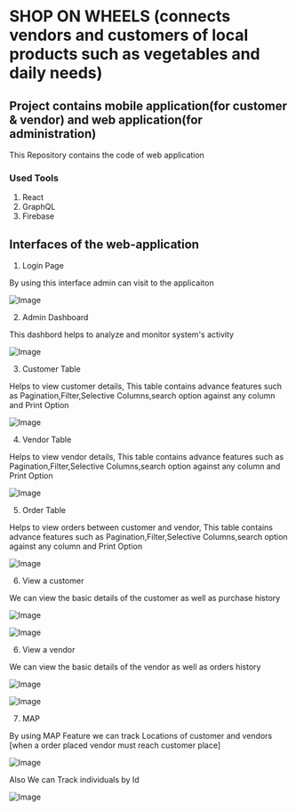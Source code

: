 # SHOP ON WHEELS (connects vendors and customers of local products such as vegetables and daily needs)

## Project contains mobile application(for customer & vendor) and web application(for administration)

This Repository contains the code of web application

### Used Tools

1. React
2. GraphQL
3. Firebase


## Interfaces of the web-application

1. Login Page

By using this interface admin can visit to the applicaiton

![Image](https://github.com/Pirathees-180475H/Shop-on-wheels-admin-website-sem5-/blob/72d28dafe24bd1e03cef2ea69447af5acda0cc80/UI/Login.png)

2. Admin Dashboard

This dashbord helps to analyze and monitor system's activity

![Image](https://github.com/Pirathees-180475H/Shop-on-wheels-admin-website-sem5-/blob/72d28dafe24bd1e03cef2ea69447af5acda0cc80/UI/AdminD.png)

3. Customer Table

Helps to view customer details, This table contains advance features such as Pagination,Filter,Selective Columns,search option against any column and Print Option

![Image](https://github.com/Pirathees-180475H/Shop-on-wheels-admin-website-sem5-/blob/72d28dafe24bd1e03cef2ea69447af5acda0cc80/UI/allCustomers.png)


4. Vendor Table

Helps to view vendor details, This table contains advance features such as Pagination,Filter,Selective Columns,search option against any column and Print Option

![Image](https://github.com/Pirathees-180475H/Shop-on-wheels-admin-website-sem5-/blob/72d28dafe24bd1e03cef2ea69447af5acda0cc80/UI/allVendors.png)



5. Order Table

Helps to view orders between customer and vendor, This table contains advance features such as Pagination,Filter,Selective Columns,search option against any column and Print Option

![Image](https://github.com/Pirathees-180475H/Shop-on-wheels-admin-website-sem5-/blob/72d28dafe24bd1e03cef2ea69447af5acda0cc80/UI/allOrders.png)

6. View a customer

We can view the basic details of the customer as well as purchase history

![Image](https://github.com/Pirathees-180475H/Shop-on-wheels-admin-website-sem5-/blob/72d28dafe24bd1e03cef2ea69447af5acda0cc80/UI/viewCustomer.png)

![Image](https://github.com/Pirathees-180475H/Shop-on-wheels-admin-website-sem5-/blob/72d28dafe24bd1e03cef2ea69447af5acda0cc80/UI/customerReport.png)

6. View a vendor

We can view the basic details of the vendor as well as orders history

![Image](https://github.com/Pirathees-180475H/Shop-on-wheels-admin-website-sem5-/blob/72d28dafe24bd1e03cef2ea69447af5acda0cc80/UI/vendorDetails.png)

![Image](https://github.com/Pirathees-180475H/Shop-on-wheels-admin-website-sem5-/blob/72d28dafe24bd1e03cef2ea69447af5acda0cc80/UI/vendorReport.png)


7. MAP

By using MAP Feature we can track Locations of customer and vendors [when a order placed vendor must reach customer place]

![Image](https://github.com/Pirathees-180475H/Shop-on-wheels-admin-website-sem5-/blob/72d28dafe24bd1e03cef2ea69447af5acda0cc80/UI/mapView.png)

Also We can Track individuals by Id

![Image](https://github.com/Pirathees-180475H/Shop-on-wheels-admin-website-sem5-/blob/72d28dafe24bd1e03cef2ea69447af5acda0cc80/UI/seachUsersInMap.png)




